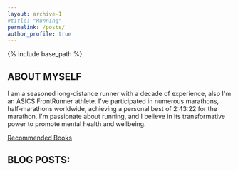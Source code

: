 ```yaml
---
layout: archive-1
#title: "Running"
permalink: /posts/
author_profile: true
---
```


{% include base_path %}

<section>
  <h2>ABOUT MYSELF</h2>
  <p>I am a seasoned long-distance runner with a decade of experience, also I'm an ASICS FrontRunner athlete. I've participated in numerous marathons, half-marathons worldwide, achieving a personal best of 2:43:22 for the marathon. I'm passionate about running, and I believe in its transformative power to promote mental health and wellbeing.</p>
    <p><a href="{{ site.baseurl }}/recommended-books/">Recommended Books</a></p>
</section>

<section>
  <h2>BLOG POSTS:</h2>
</section>
